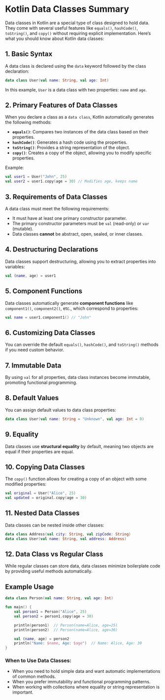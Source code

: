 
# Kotlin Data Classes Summary

Data classes in Kotlin are a special type of class designed to hold data. They come with several useful features like `equals()`, `hashCode()`, `toString()`, and `copy()` without requiring explicit implementation. Here’s what you should know about Kotlin data classes:

## 1. Basic Syntax
A data class is declared using the `data` keyword followed by the class declaration:
```kotlin
data class User(val name: String, val age: Int)
```
In this example, `User` is a data class with two properties: `name` and `age`.

## 2. Primary Features of Data Classes
When you declare a class as a `data class`, Kotlin automatically generates the following methods:
- **`equals()`**: Compares two instances of the data class based on their properties.
- **`hashCode()`**: Generates a hash code using the properties.
- **`toString()`**: Provides a string representation of the object.
- **`copy()`**: Creates a copy of the object, allowing you to modify specific properties.

Example:
```kotlin
val user1 = User("John", 25)
val user2 = user1.copy(age = 30) // Modifies age, keeps name
```

## 3. Requirements of Data Classes
A data class must meet the following requirements:
- It must have at least one primary constructor parameter.
- The primary constructor parameters must be `val` (read-only) or `var` (mutable).
- Data classes **cannot** be abstract, open, sealed, or inner classes.

## 4. Destructuring Declarations
Data classes support destructuring, allowing you to extract properties into variables:
```kotlin
val (name, age) = user1
```

## 5. Component Functions
Data classes automatically generate **component functions** like `component1()`, `component2()`, etc., which correspond to properties:
```kotlin
val name = user1.component1() // "John"
```

## 6. Customizing Data Classes
You can override the default `equals()`, `hashCode()`, and `toString()` methods if you need custom behavior.

## 7. Immutable Data
By using `val` for all properties, data class instances become immutable, promoting functional programming.

## 8. Default Values
You can assign default values to data class properties:
```kotlin
data class User(val name: String = "Unknown", val age: Int = 0)
```

## 9. Equality
Data classes use **structural equality** by default, meaning two objects are equal if their properties are equal.

## 10. Copying Data Classes
The `copy()` function allows for creating a copy of an object with some modified properties:
```kotlin
val original = User("Alice", 25)
val updated = original.copy(age = 30)
```

## 11. Nested Data Classes
Data classes can be nested inside other classes:
```kotlin
data class Address(val city: String, val zipCode: String)
data class User(val name: String, val address: Address)
```

## 12. Data Class vs Regular Class
While regular classes can store data, data classes minimize boilerplate code by providing useful methods automatically.

## Example Usage
```kotlin
data class Person(val name: String, val age: Int)

fun main() {
    val person1 = Person("Alice", 25)
    val person2 = person1.copy(age = 30)

    println(person1)  // Person(name=Alice, age=25)
    println(person2)  // Person(name=Alice, age=30)

    val (name, age) = person2
    println("Name: $name, Age: $age")  // Name: Alice, Age: 30
}
```

### When to Use Data Classes:
- When you need to hold simple data and want automatic implementations of common methods.
- When you prefer immutability and functional programming patterns.
- When working with collections where equality or string representation is important.
